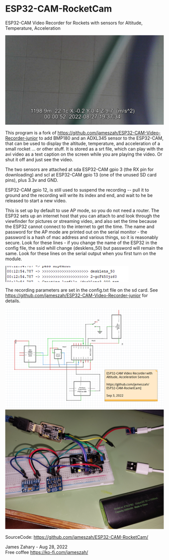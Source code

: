 # ESP32-CAM-RocketCam
ESP32-CAM Video Recorder for Rockets with sensors for Altitude, Temperature, Acceleration

<img src="./display.png">

This program is a fork of https://github.com/jameszah/ESP32-CAM-Video-Recorder-junior to add BMP180 and an ADXL345 sensor to the ESP32-CAM, that can be used to display the altitude, temperature, and acceleration of a small rocket ... or other stuff.  It is stored as a srt file, which can play with the avi video as a text caption on the screen while you are playing the video.  Or shut it off and just see the video.

The two sensors are attached at sda ESP32-CAM gpio 3 (the RX pin for downloading) and scl at ESP32-CAM gpio 13 (one of the unused SD card pins), plus 3.3v and GND.

ESP32-CAM gpio 12, is still used to suspend the recording -- pull it to ground and the recording will write its index and end, and wait to he be released to start a new video.

This is set up by default to use AP mode, so you do not need a router.  The ESP32 sets up an internet host that you can attach to and look through the viewfinder for pictures or streaming video, and also set the time because the ESP32 cannot connect to the internet to get the time.  The name and password for the AP mode are printed out on the serial monitor -  the password is a hash of mac address and various things, so it is reasonably secure.  Look for these lines - if you change the name of the ESP32 in the config file, the ssid whill change (desklens_50) but password will remain the same.  Look for these lines on the serial output when you first turn on the module.

<img src="./appass.png">

The recording parameters are set in the config.txt file on the sd card.   See https://github.com/jameszah/ESP32-CAM-Video-Recorder-junior for details.

<img src="./RocketCam.png">
<img src="./photo.jpg">


SourceCode: <a href="https://github.com/jameszah/ESP32-CAM-RocketCam/">https://github.com/jameszah/ESP32-CAM-RocketCam/</a>       
        
     
James Zahary - Aug 28, 2022      
Free coffee <a href="https://ko-fi.com/jameszah">https://ko-fi.com/jameszah/</a>    

